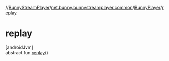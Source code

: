 //[BunnyStreamPlayer](../../../index.md)/[net.bunny.bunnystreamplayer.common](../index.md)/[BunnyPlayer](index.md)/[replay](replay.md)

# replay

[androidJvm]\
abstract fun [replay](replay.md)()